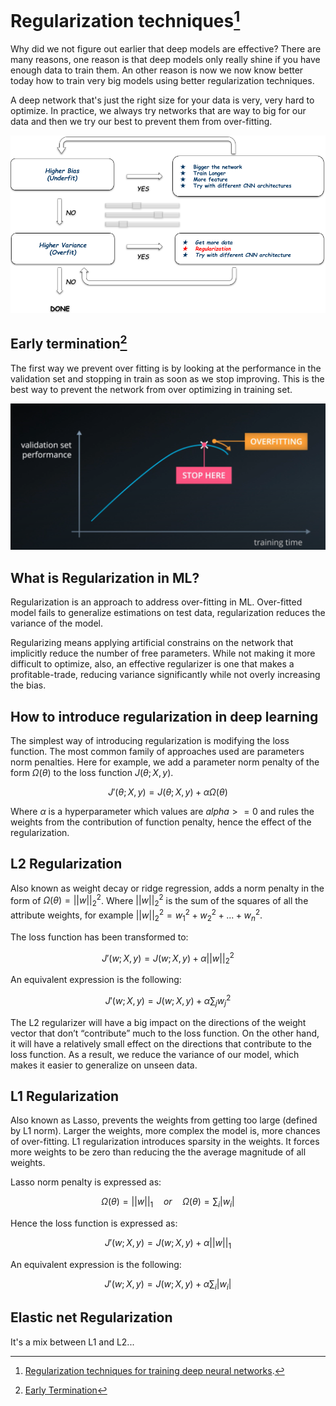 # Regularization techniques[^1]

Why did we not figure out earlier that deep models are effective? There are many reasons, one reason is that deep models only really shine if you have enough data to train them. An other reason is now we now know better today how to train very big models using better regularization techniques.

A deep network that's just the right size for your data is very, very hard to optimize. In practice, we always try networks that are way to big for our data and then we try our best to prevent them from over-fitting.

[![Medium](../_images/DNN-underfitoverfitdiagramflow.png)](https://medium.com/@jaganjoh7003/regularization-in-deep-neural-network-b9fa92df2539)

## Early termination[^2]

The first way we prevent over fitting is by looking at the performance in the validation set and stopping in train as soon as we stop improving. This is the best way to prevent the network from over optimizing in training set.

[![Medium](../_images/DNN-earlytermination.png "Where is regularization in DDN optimization")](https://classroom.udacity.com/courses/ud730/lessons/14e8621e-bc7f-4df6-a05a-df6a695c9791/concepts/ca710a33-f75e-4847-878f-1db635dad608)

## What is Regularization in ML?

Regularization is an approach to address over-fitting in ML. Over-fitted model fails to generalize estimations on test data, regularization reduces the variance of the model.

Regularizing means applying artificial constrains on the network that implicitly reduce the number of free parameters. While not making it more difficult to optimize, also, an effective regularizer is one that makes a profitable-trade, reducing variance significantly while not overly increasing the bias.

## How to introduce regularization in deep learning

The simplest way of introducing regularization is modifying the loss function. The most common family of approaches used are parameters norm penalties. Here for example, we add a parameter norm penalty of the form $\Omega(\theta)$ to the loss function $J(\theta;X,y)$.

$$ J'(\theta;X,y) = J(\theta;X,y) + \alpha\Omega(\theta) $$

Where $\alpha$ is a hyperparameter which values are $alpha >= 0$ and rules the weights from the contribution of function penalty, hence the effect of the regularization.

## L2 Regularization

Also known as weight decay or ridge regression, adds a norm penalty in the form of $\Omega(\theta) = ||w||^{2}_{2}$. Where $||w||^2_2$ is the sum of the squares of all the attribute weights, for example $||w||^2_2 = w_1^2 + w_2^2 + ... + w_n^2$.

The loss function has been transformed to:

$$ J'(w;X,y) = J(w;X,y) + \alpha||w||^{2}_{2} $$

An equivalent expression is the following:

$$ J'(w;X,y) = J(w;X,y) + \alpha\sum_{j}w_{j}^{2} $$

The L2 regularizer will have a big impact on the directions of the weight vector that don’t “contribute” much to the loss function. On the other hand, it will have a relatively small effect on the directions that contribute to the loss function. As a result, we reduce the variance of our model, which makes it easier to generalize on unseen data.

## L1 Regularization

Also known as Lasso, prevents the weights from getting too large (defined by L1 norm). Larger the weights, more complex the model is, more chances of over-fitting. L1 regularization introduces sparsity in the weights. It forces more weights to be zero than reducing the the average magnitude of all weights.

Lasso norm penalty is expressed as:

$$ \Omega(\theta) = ||w||_{1} \hspace{1em} or \hspace{1em} \Omega(\theta) = \sum_{i}|w_{i}| $$

Hence the loss function is expressed as:

$$ J'(w;X,y) = J(w;X,y) + \alpha||w||_{1} $$

An equivalent expression is the following:

$$ J'(w;X,y) = J(w;X,y) + \alpha\sum_{i}|w_{i}| $$

## Elastic net Regularization

It's a mix between L1 and L2...

[^1]: [Regularization techniques for training deep neural networks](https://theaisummer.com/regularization/).

[^2]: [Early Termination](https://classroom.udacity.com/courses/ud730/lessons/14e8621e-bc7f-4df6-a05a-df6a695c9791/concepts/ca710a33-f75e-4847-878f-1db635dad608)
